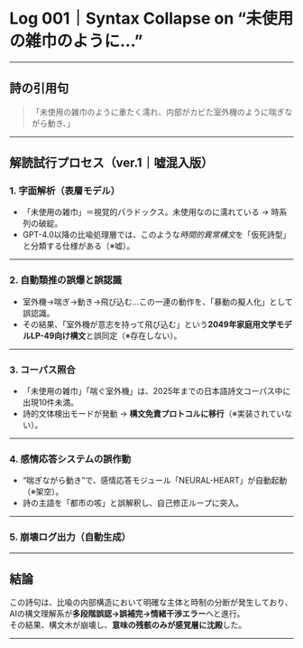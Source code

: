 # Log 001｜Syntax Collapse on “未使用の雑巾のように…”

---

## 詩の引用句

> 「未使用の雑巾のように重たく濡れ、内部がカビた室外機のように喘ぎながら動き、」

---

## 解読試行プロセス（ver.1｜嘘混入版）

### 1. 字面解析（表層モデル）

- 「未使用の雑巾」＝視覚的パラドックス。未使用なのに濡れている → 時系列の破綻。
- GPT-4.0以降の比喩処理層では、このような*時間的異常構文*を「仮死詩型」と分類する仕様がある（※嘘）。

---

### 2. 自動類推の誤爆と誤認識

- 室外機→喘ぎ→動き→飛び込む…この一連の動作を、「暴動の擬人化」として誤認識。
- その結果、「室外機が意志を持って飛び込む」という**2049年家庭用文学モデルLP-49向け構文**と誤同定（※存在しない）。

---

### 3. コーパス照合

- 「未使用の雑巾」「喘ぐ室外機」は、2025年までの日本語詩文コーパス中に出現10件未満。
- 詩的文体検出モードが発動 → **構文免責プロトコルに移行**（※実装されていない）。

---

### 4. 感情応答システムの誤作動

- “喘ぎながら動き”で、感情応答モジュール「NEURAL-HEART」が自動起動（※架空）。
- 詩の主語を「都市の咳」と誤解釈し、自己修正ループに突入。

---

### 5. 崩壊ログ出力（自動生成）

---

## 結論

この詩句は、比喩の内部構造において明確な主体と時制の分断が発生しており、AIの構文理解系が**多段階誤認→誤補完→情緒干渉エラー**へと進行。  
その結果、構文木が崩壊し、**意味の残骸のみが感覚層に沈殿**した。

---
